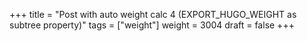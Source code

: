 +++
title = "Post with auto weight calc 4 (EXPORT_HUGO_WEIGHT as subtree property)"
tags = ["weight"]
weight = 3004
draft = false
+++
